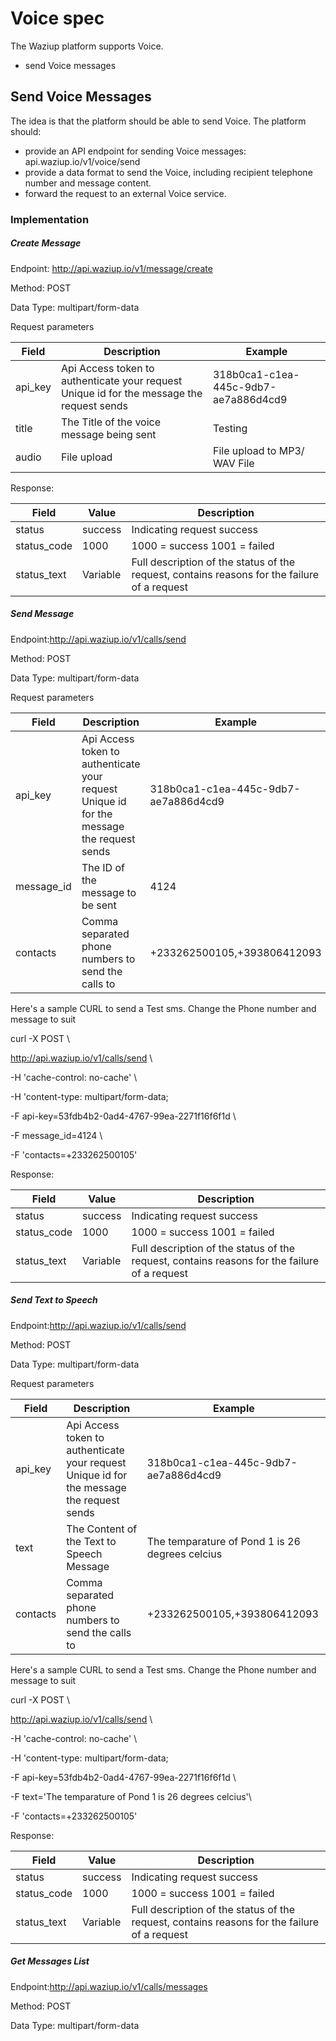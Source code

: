 #
# Voice spec

The Waziup platform supports Voice.

- send Voice messages

## **Send Voice Messages**

The idea is that the platform should be able to send Voice. The platform should:

- provide an API endpoint for sending Voice messages: api.waziup.io/v1/voice/send
- provide a data format to send the Voice, including recipient telephone number and message content.
- forward the request to an external Voice service.

### Implementation


##### Create Message
Endpoint: http://api.waziup.io/v1/message/create

Method: POST

Data Type: multipart/form-data

Request parameters

| **Field** | **Description** | **Example** |
| --- | --- | --- |
| api\_key | Api Access token to authenticate your request Unique id for the message the request sends | 318b0ca1-c1ea-445c-9db7-ae7a886d4cd9 |
| title | The Title of the voice message being sent | Testing |
| audio | File upload | File upload to MP3/ WAV File |







Response:

| **Field** | **Value** | **Description** |
| --- | --- | --- |
| status | success | Indicating request success |
| status\_code | 1000 | 1000 = success 1001 = failed |
| status\_text | Variable | Full description of the status of the request, contains reasons for the failure of a request |






##### Send Message
Endpoint:http://api.waziup.io/v1/calls/send

Method: POST

Data Type: multipart/form-data

Request parameters

| **Field** | **Description** | **Example** |
| --- | --- | --- |
| api\_key | Api Access token to authenticate your request Unique id for the message the request sends | 318b0ca1-c1ea-445c-9db7-ae7a886d4cd9 |
| message\_id | The ID of the message to be sent | 4124 |
| contacts | Comma separated phone numbers to send the calls to | +233262500105,+393806412093 |



Here&#39;s a sample CURL to send a Test sms. Change the Phone number and message to suit

curl -X POST \

  http://api.waziup.io/v1/calls/send \

  -H &#39;cache-control: no-cache&#39; \

  -H &#39;content-type: multipart/form-data;

-F api-key=53fdb4b2-0ad4-4767-99ea-2271f16f6f1d \

  -F message\_id=4124 \

  -F &#39;contacts=+233262500105&#39;



Response:

| **Field** | **Value** | **Description** |
| --- | --- | --- |
| status | success | Indicating request success |
| status\_code | 1000 | 1000 = success 1001 = failed |
| status\_text | Variable | Full description of the status of the request, contains reasons for the failure of a request |



##### Send Text to Speech
Endpoint:http://api.waziup.io/v1/calls/send

Method: POST

Data Type: multipart/form-data

Request parameters

| **Field** | **Description** | **Example** |
| --- | --- | --- |
| api\_key | Api Access token to authenticate your request Unique id for the message the request sends | 318b0ca1-c1ea-445c-9db7-ae7a886d4cd9 |
| text | The Content of the Text to Speech Message | The temparature of Pond 1 is 26 degrees celcius |
| contacts | Comma separated phone numbers to send the calls to | +233262500105,+393806412093 |



Here&#39;s a sample CURL to send a Test sms. Change the Phone number and message to suit

curl -X POST \

  http://api.waziup.io/v1/calls/send \

  -H &#39;cache-control: no-cache&#39; \

  -H &#39;content-type: multipart/form-data;

-F api-key=53fdb4b2-0ad4-4767-99ea-2271f16f6f1d \

  -F text='The temparature of Pond 1 is 26 degrees celcius'\

  -F &#39;contacts=+233262500105&#39;



Response:

| **Field** | **Value** | **Description** |
| --- | --- | --- |
| status | success | Indicating request success |
| status\_code | 1000 | 1000 = success 1001 = failed |
| status\_text | Variable | Full description of the status of the request, contains reasons for the failure of a request |




##### Get Messages List
Endpoint:http://api.waziup.io/v1/calls/messages

Method: POST

Data Type: multipart/form-data